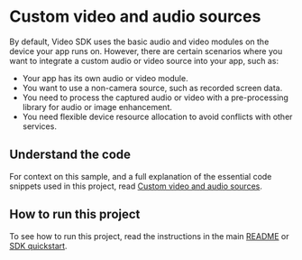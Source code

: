 # Custom video and audio sources

By default, Video SDK uses the basic audio and video modules on the device your app runs on. However, there are certain scenarios where you want to integrate a custom audio or video source into your app, such as:

- Your app has its own audio or video module.
- You want to use a non-camera source, such as recorded screen data.
- You need to process the captured audio or video with a pre-processing library for audio or image enhancement.
- You need flexible device resource allocation to avoid conflicts with other services.

## Understand the code

For context on this sample, and a full explanation of the essential code snippets used in this project, read [Custom video and audio sources](https://docs-beta.agora.io/en/interactive-live-streaming/develop/custom-video-and-audio?platform=ios).


## How to run this project

To see how to run this project, read the instructions in the main [README](../README.md) or [SDK quickstart](https://docs-beta.agora.io/en/video-calling/get-started/product-workflow).
